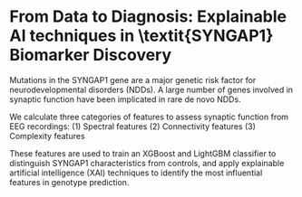 # From Data to Diagnosis: Explainable AI techniques in \textit{SYNGAP1} Biomarker Discovery

Mutations in the SYNGAP1 gene are a major genetic risk factor for neurodevelopmental disorders (NDDs). A large number of
genes involved in synaptic function have been implicated in rare de novo NDDs. 

We calculate three categories of features to assess synaptic function from EEG recordings: 
(1) Spectral features 
(2) Connectivity features
(3) Complexity features

These features are used to train an XGBoost and LightGBM classifier to distinguish SYNGAP1 characteristics from controls, and apply explainable artificial intelligence (XAI) techniques to identify the most influential features in genotype prediction. 

